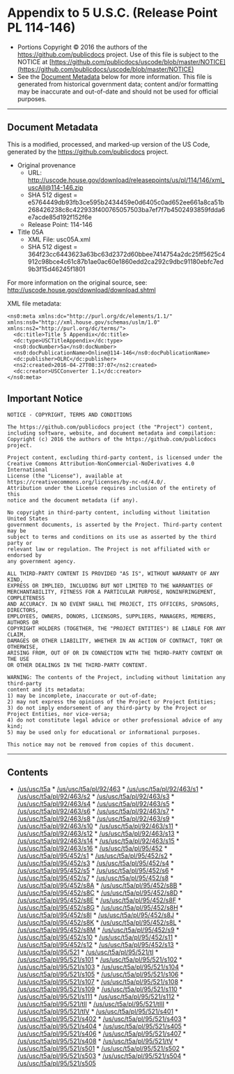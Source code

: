 ---
---

# Appendix to 5 U.S.C. (Release Point PL 114-146)

* Portions Copyright © 2016 the authors of the https://github.com/publicdocs project.
  Use of this file is subject to the NOTICE at [https://github.com/publicdocs/uscode/blob/master/NOTICE](https://github.com/publicdocs/uscode/blob/master/NOTICE)
* See the [Document Metadata](#document-metadata) below for more information.
  This file is generated from historical government data; content and/or formatting may be inaccurate and out-of-date and should not be used for official purposes.

----------

## Document Metadata

This is a modified, processed, and marked-up version of the US Code,
generated by the https://github.com/publicdocs project.

* Original provenance
    * URL: http://uscode.house.gov/download/releasepoints/us/pl/114/146/xml_uscAll@114-146.zip
    * SHA 512 digest = e5764449db93fb3ce595b2434459e0d6405c0ad652ee661a8ca51b268426238c8c422933f400765057503ba7ef7f7b4502493859fdda6e7acde85d192f152f6e
    * Release Point: 114-146
* Title 05A
    * XML File: usc05A.xml
    * SHA 512 digest = 364f23cc6443623a63bc63d2372d60bbee7414754a2dc25ff5625c4912c98bce4c61c87b1ae0ac60e1860edd2ca292c9dbc91180ebfc7ed9b3f15d46245f1801

For more information on the original source, see:
http://uscode.house.gov/download/download.shtml



XML file metadata:

```
<ns0:meta xmlns:dc="http://purl.org/dc/elements/1.1/" xmlns:ns0="http://xml.house.gov/schemas/uslm/1.0" xmlns:ns2="http://purl.org/dc/terms/">
  <dc:title>Title 5 Appendix</dc:title>
  <dc:type>USCTitleAppendix</dc:type>
  <ns0:docNumber>5a</ns0:docNumber>
  <ns0:docPublicationName>Online@114-146</ns0:docPublicationName>
  <dc:publisher>OLRC</dc:publisher>
  <ns2:created>2016-04-27T08:37:07</ns2:created>
  <dc:creator>USCConverter 1.1</dc:creator>
</ns0:meta>

```

## Important Notice

```
NOTICE - COPYRIGHT, TERMS AND CONDITIONS

The https://github.com/publicdocs project (the "Project") content,
including software, website, and document metadata and compilation:
Copyright (c) 2016 the authors of the https://github.com/publicdocs project.

Project content, excluding third-party content, is licensed under the
Creative Commons Attribution-NonCommercial-NoDerivatives 4.0 International
License (the "License"), available at https://creativecommons.org/licenses/by-nc-nd/4.0/.
Attribution under the License requires inclusion of the entirety of this
notice and the document metadata (if any).

No copyright in third-party content, including without limitation United States
government documents, is asserted by the Project. Third-party content may be
subject to terms and conditions on its use as asserted by the third party or
relevant law or regulation. The Project is not affiliated with or endorsed by
any government agency.

ALL THIRD-PARTY CONTENT IS PROVIDED "AS IS", WITHOUT WARRANTY OF ANY KIND,
EXPRESS OR IMPLIED, INCLUDING BUT NOT LIMITED TO THE WARRANTIES OF
MERCHANTABILITY, FITNESS FOR A PARTICULAR PURPOSE, NONINFRINGEMENT, COMPLETENESS
AND ACCURACY. IN NO EVENT SHALL THE PROJECT, ITS OFFICERS, SPONSORS, DIRECTORS,
EMPLOYEES, OWNERS, DONORS, LICENSORS, SUPPLIERS, MANAGERS, MEMBERS, AUTHORS OR
COPYRIGHT HOLDERS (TOGETHER, THE "PROJECT ENTITIES") BE LIABLE FOR ANY CLAIM,
DAMAGES OR OTHER LIABILITY, WHETHER IN AN ACTION OF CONTRACT, TORT OR OTHERWISE,
ARISING FROM, OUT OF OR IN CONNECTION WITH THE THIRD-PARTY CONTENT OR THE USE
OR OTHER DEALINGS IN THE THIRD-PARTY CONTENT.

WARNING: The contents of the Project, including without limitation any third-party
content and its metadata:
1) may be incomplete, inaccurate or out-of-date;
2) may not express the opinions of the Project or Project Entities;
3) do not imply endorsement of any third-party by the Project or Project Entities, nor vice-versa;
4) do not constitute legal advice or other professional advice of any kind;
5) may be used only for educational or informational purposes.

This notice may not be removed from copies of this document.

```


----------

## Contents



* [/us/usc/t5a](.//us/usc/t5a//m__us_usc_t5a.md)
      * [/us/usc/t5a/pl/92/463](.//us/usc/t5a/pl/92/463//m__us_usc_t5a_pl_92_463.md)
        * [/us/usc/t5a/pl/92/463/s1](.//us/usc/t5a/pl/92/463//m__us_usc_t5a_pl_92_463_s1.md)
        * [/us/usc/t5a/pl/92/463/s2](.//us/usc/t5a/pl/92/463//m__us_usc_t5a_pl_92_463_s2.md)
        * [/us/usc/t5a/pl/92/463/s3](.//us/usc/t5a/pl/92/463//m__us_usc_t5a_pl_92_463_s3.md)
        * [/us/usc/t5a/pl/92/463/s4](.//us/usc/t5a/pl/92/463//m__us_usc_t5a_pl_92_463_s4.md)
        * [/us/usc/t5a/pl/92/463/s5](.//us/usc/t5a/pl/92/463//m__us_usc_t5a_pl_92_463_s5.md)
        * [/us/usc/t5a/pl/92/463/s6](.//us/usc/t5a/pl/92/463//m__us_usc_t5a_pl_92_463_s6.md)
        * [/us/usc/t5a/pl/92/463/s7](.//us/usc/t5a/pl/92/463//m__us_usc_t5a_pl_92_463_s7.md)
        * [/us/usc/t5a/pl/92/463/s8](.//us/usc/t5a/pl/92/463//m__us_usc_t5a_pl_92_463_s8.md)
        * [/us/usc/t5a/pl/92/463/s9](.//us/usc/t5a/pl/92/463//m__us_usc_t5a_pl_92_463_s9.md)
        * [/us/usc/t5a/pl/92/463/s10](.//us/usc/t5a/pl/92/463//m__us_usc_t5a_pl_92_463_s10.md)
        * [/us/usc/t5a/pl/92/463/s11](.//us/usc/t5a/pl/92/463//m__us_usc_t5a_pl_92_463_s11.md)
        * [/us/usc/t5a/pl/92/463/s12](.//us/usc/t5a/pl/92/463//m__us_usc_t5a_pl_92_463_s12.md)
        * [/us/usc/t5a/pl/92/463/s13](.//us/usc/t5a/pl/92/463//m__us_usc_t5a_pl_92_463_s13.md)
        * [/us/usc/t5a/pl/92/463/s14](.//us/usc/t5a/pl/92/463//m__us_usc_t5a_pl_92_463_s14.md)
        * [/us/usc/t5a/pl/92/463/s15](.//us/usc/t5a/pl/92/463//m__us_usc_t5a_pl_92_463_s15.md)
        * [/us/usc/t5a/pl/92/463/s16](.//us/usc/t5a/pl/92/463//m__us_usc_t5a_pl_92_463_s16.md)
      * [/us/usc/t5a/pl/95/452](.//us/usc/t5a/pl/95/452//m__us_usc_t5a_pl_95_452.md)
        * [/us/usc/t5a/pl/95/452/s1](.//us/usc/t5a/pl/95/452//m__us_usc_t5a_pl_95_452_s1.md)
        * [/us/usc/t5a/pl/95/452/s2](.//us/usc/t5a/pl/95/452//m__us_usc_t5a_pl_95_452_s2.md)
        * [/us/usc/t5a/pl/95/452/s3](.//us/usc/t5a/pl/95/452//m__us_usc_t5a_pl_95_452_s3.md)
        * [/us/usc/t5a/pl/95/452/s4](.//us/usc/t5a/pl/95/452//m__us_usc_t5a_pl_95_452_s4.md)
        * [/us/usc/t5a/pl/95/452/s5](.//us/usc/t5a/pl/95/452//m__us_usc_t5a_pl_95_452_s5.md)
        * [/us/usc/t5a/pl/95/452/s6](.//us/usc/t5a/pl/95/452//m__us_usc_t5a_pl_95_452_s6.md)
        * [/us/usc/t5a/pl/95/452/s7](.//us/usc/t5a/pl/95/452//m__us_usc_t5a_pl_95_452_s7.md)
        * [/us/usc/t5a/pl/95/452/s8](.//us/usc/t5a/pl/95/452//m__us_usc_t5a_pl_95_452_s8.md)
        * [/us/usc/t5a/pl/95/452/s8A](.//us/usc/t5a/pl/95/452//m__us_usc_t5a_pl_95_452_s8A.md)
        * [/us/usc/t5a/pl/95/452/s8B](.//us/usc/t5a/pl/95/452//m__us_usc_t5a_pl_95_452_s8B.md)
        * [/us/usc/t5a/pl/95/452/s8C](.//us/usc/t5a/pl/95/452//m__us_usc_t5a_pl_95_452_s8C.md)
        * [/us/usc/t5a/pl/95/452/s8D](.//us/usc/t5a/pl/95/452//m__us_usc_t5a_pl_95_452_s8D.md)
        * [/us/usc/t5a/pl/95/452/s8E](.//us/usc/t5a/pl/95/452//m__us_usc_t5a_pl_95_452_s8E.md)
        * [/us/usc/t5a/pl/95/452/s8F](.//us/usc/t5a/pl/95/452//m__us_usc_t5a_pl_95_452_s8F.md)
        * [/us/usc/t5a/pl/95/452/s8G](.//us/usc/t5a/pl/95/452//m__us_usc_t5a_pl_95_452_s8G.md)
        * [/us/usc/t5a/pl/95/452/s8H](.//us/usc/t5a/pl/95/452//m__us_usc_t5a_pl_95_452_s8H.md)
        * [/us/usc/t5a/pl/95/452/s8I](.//us/usc/t5a/pl/95/452//m__us_usc_t5a_pl_95_452_s8I.md)
        * [/us/usc/t5a/pl/95/452/s8J](.//us/usc/t5a/pl/95/452//m__us_usc_t5a_pl_95_452_s8J.md)
        * [/us/usc/t5a/pl/95/452/s8K](.//us/usc/t5a/pl/95/452//m__us_usc_t5a_pl_95_452_s8K.md)
        * [/us/usc/t5a/pl/95/452/s8L](.//us/usc/t5a/pl/95/452//m__us_usc_t5a_pl_95_452_s8L.md)
        * [/us/usc/t5a/pl/95/452/s8M](.//us/usc/t5a/pl/95/452//m__us_usc_t5a_pl_95_452_s8M.md)
        * [/us/usc/t5a/pl/95/452/s9](.//us/usc/t5a/pl/95/452//m__us_usc_t5a_pl_95_452_s9.md)
        * [/us/usc/t5a/pl/95/452/s10](.//us/usc/t5a/pl/95/452//m__us_usc_t5a_pl_95_452_s10.md)
        * [/us/usc/t5a/pl/95/452/s11](.//us/usc/t5a/pl/95/452//m__us_usc_t5a_pl_95_452_s11.md)
        * [/us/usc/t5a/pl/95/452/s12](.//us/usc/t5a/pl/95/452//m__us_usc_t5a_pl_95_452_s12.md)
        * [/us/usc/t5a/pl/95/452/s13](.//us/usc/t5a/pl/95/452//m__us_usc_t5a_pl_95_452_s13.md)
      * [/us/usc/t5a/pl/95/521](.//us/usc/t5a/pl/95/521//m__us_usc_t5a_pl_95_521.md)
        * [/us/usc/t5a/pl/95/521/tI](.//us/usc/t5a/pl/95/521/tI//m__us_usc_t5a_pl_95_521_tI.md)
          * [/us/usc/t5a/pl/95/521/s101](.//us/usc/t5a/pl/95/521/tI//m__us_usc_t5a_pl_95_521_s101.md)
          * [/us/usc/t5a/pl/95/521/s102](.//us/usc/t5a/pl/95/521/tI//m__us_usc_t5a_pl_95_521_s102.md)
          * [/us/usc/t5a/pl/95/521/s103](.//us/usc/t5a/pl/95/521/tI//m__us_usc_t5a_pl_95_521_s103.md)
          * [/us/usc/t5a/pl/95/521/s104](.//us/usc/t5a/pl/95/521/tI//m__us_usc_t5a_pl_95_521_s104.md)
          * [/us/usc/t5a/pl/95/521/s105](.//us/usc/t5a/pl/95/521/tI//m__us_usc_t5a_pl_95_521_s105.md)
          * [/us/usc/t5a/pl/95/521/s106](.//us/usc/t5a/pl/95/521/tI//m__us_usc_t5a_pl_95_521_s106.md)
          * [/us/usc/t5a/pl/95/521/s107](.//us/usc/t5a/pl/95/521/tI//m__us_usc_t5a_pl_95_521_s107.md)
          * [/us/usc/t5a/pl/95/521/s108](.//us/usc/t5a/pl/95/521/tI//m__us_usc_t5a_pl_95_521_s108.md)
          * [/us/usc/t5a/pl/95/521/s109](.//us/usc/t5a/pl/95/521/tI//m__us_usc_t5a_pl_95_521_s109.md)
          * [/us/usc/t5a/pl/95/521/s110](.//us/usc/t5a/pl/95/521/tI//m__us_usc_t5a_pl_95_521_s110.md)
          * [/us/usc/t5a/pl/95/521/s111](.//us/usc/t5a/pl/95/521/tI//m__us_usc_t5a_pl_95_521_s111.md)
          * [/us/usc/t5a/pl/95/521/s112](.//us/usc/t5a/pl/95/521/tI//m__us_usc_t5a_pl_95_521_s112.md)
        * [/us/usc/t5a/pl/95/521/tII](.//us/usc/t5a/pl/95/521/tII//m__us_usc_t5a_pl_95_521_tII.md)
        * [/us/usc/t5a/pl/95/521/tIII](.//us/usc/t5a/pl/95/521/tIII//m__us_usc_t5a_pl_95_521_tIII.md)
        * [/us/usc/t5a/pl/95/521/tIV](.//us/usc/t5a/pl/95/521/tIV//m__us_usc_t5a_pl_95_521_tIV.md)
          * [/us/usc/t5a/pl/95/521/s401](.//us/usc/t5a/pl/95/521/tIV//m__us_usc_t5a_pl_95_521_s401.md)
          * [/us/usc/t5a/pl/95/521/s402](.//us/usc/t5a/pl/95/521/tIV//m__us_usc_t5a_pl_95_521_s402.md)
          * [/us/usc/t5a/pl/95/521/s403](.//us/usc/t5a/pl/95/521/tIV//m__us_usc_t5a_pl_95_521_s403.md)
          * [/us/usc/t5a/pl/95/521/s404](.//us/usc/t5a/pl/95/521/tIV//m__us_usc_t5a_pl_95_521_s404.md)
          * [/us/usc/t5a/pl/95/521/s405](.//us/usc/t5a/pl/95/521/tIV//m__us_usc_t5a_pl_95_521_s405.md)
          * [/us/usc/t5a/pl/95/521/s406](.//us/usc/t5a/pl/95/521/tIV//m__us_usc_t5a_pl_95_521_s406.md)
          * [/us/usc/t5a/pl/95/521/s407](.//us/usc/t5a/pl/95/521/tIV//m__us_usc_t5a_pl_95_521_s407.md)
          * [/us/usc/t5a/pl/95/521/s408](.//us/usc/t5a/pl/95/521/tIV//m__us_usc_t5a_pl_95_521_s408.md)
        * [/us/usc/t5a/pl/95/521/tV](.//us/usc/t5a/pl/95/521/tV//m__us_usc_t5a_pl_95_521_tV.md)
          * [/us/usc/t5a/pl/95/521/s501](.//us/usc/t5a/pl/95/521/tV//m__us_usc_t5a_pl_95_521_s501.md)
          * [/us/usc/t5a/pl/95/521/s502](.//us/usc/t5a/pl/95/521/tV//m__us_usc_t5a_pl_95_521_s502.md)
          * [/us/usc/t5a/pl/95/521/s503](.//us/usc/t5a/pl/95/521/tV//m__us_usc_t5a_pl_95_521_s503.md)
          * [/us/usc/t5a/pl/95/521/s504](.//us/usc/t5a/pl/95/521/tV//m__us_usc_t5a_pl_95_521_s504.md)
          * [/us/usc/t5a/pl/95/521/s505](.//us/usc/t5a/pl/95/521/tV//m__us_usc_t5a_pl_95_521_s505.md)


